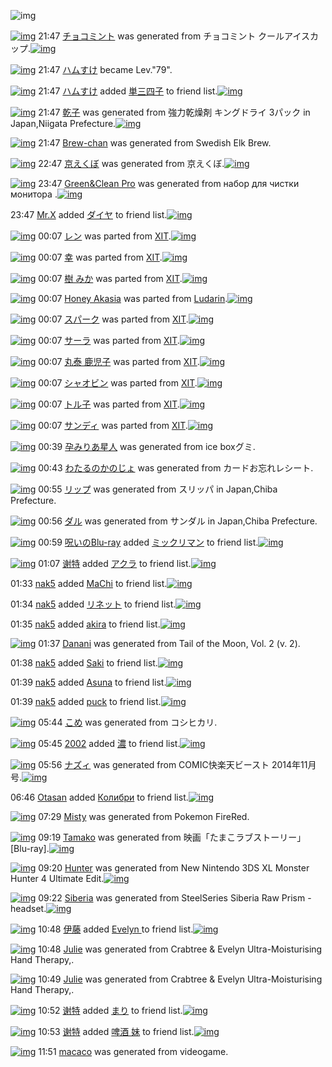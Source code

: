 ![img](http://gdrive-cdn.herokuapp.com/537b65a5bc09f0000721dda7/512px-barcode.png)

[![img](http://gdrive-cdn.herokuapp.com/55043adb42793a000947de6f/5GDy1YtxDB.png)](http://www.barcodekanojo.com/kanojo/3193449/%E3%83%81%E3%83%A7%E3%82%B3%E3%83%9F%E3%83%B3%E3%83%88) 21:47 [チョコミント](http://www.barcodekanojo.com/kanojo/3193449/%E3%83%81%E3%83%A7%E3%82%B3%E3%83%9F%E3%83%B3%E3%83%88) was generated from チョコミント クールアイスカップ.[![img](http://gdrive-cdn.herokuapp.com/55042b8742793a000947de28/y2FstbpiAG.jpg)](http://www.barcodekanojo.com/product_images/barcode/6019207/1426333999/50x50x,PE3,P83,P81,PE3,P83,PA7,PE3,P82,PB3,PE3,P83,P9F,PE3,P83,PB3,PE3,P83,P88,P20,PE3,P82,PAF,PE3,P83,PBC,PE3,P83,PAB,PE3,P82,PA2,PE3,P82,PA4,PE3,P82,PB9,PE3,P82,PAB,PE3,P83,P83,PE3,P83,P97.jpg,qw=88,ah=88.pagespeed.ic.y2FstbpiAG.jpg) 

[![img](http://www.deviantsart.com/3ueb4vl.jpeg)](http://www.barcodekanojo.com/user/31615/%E3%83%8F%E3%83%A0%E3%81%99%E3%81%91) 21:47 [ハムすけ](http://www.barcodekanojo.com/user/31615/%E3%83%8F%E3%83%A0%E3%81%99%E3%81%91) became Lev."79".

[![img](http://www.deviantsart.com/3ueb4vl.jpeg)](http://www.barcodekanojo.com/user/31615/%E3%83%8F%E3%83%A0%E3%81%99%E3%81%91) 21:47 [ハムすけ](http://www.barcodekanojo.com/user/31615/%E3%83%8F%E3%83%A0%E3%81%99%E3%81%91) added [単三四子](http://www.barcodekanojo.com/kanojo/2901801/%E5%8D%98%E4%B8%89%E5%9B%9B%E5%AD%90) to friend list.[![img](http://gdrive-cdn.herokuapp.com/550422f042793a000947de23/dwkWUj_OZV.png)](http://www.barcodekanojo.com/kanojo/2901801/%E5%8D%98%E4%B8%89%E5%9B%9B%E5%AD%90) 

[![img](http://gdrive-cdn.herokuapp.com/5504220842793a000947de21/8JW4O05acH.png)](http://www.barcodekanojo.com/kanojo/3193450/%E4%B9%BE%E5%AD%90) 21:47 [乾子](http://www.barcodekanojo.com/kanojo/3193450/%E4%B9%BE%E5%AD%90) was generated from 強力乾燥剤 キングドライ 3パック in Japan,Niigata Prefecture.[![img](http://gdrive-cdn.herokuapp.com/5504244a42793a000947de24/3DxzyexQji.jpg)](http://www.barcodekanojo.com/product_images/barcode/6019209/1426334101/50x50x,PE5,PBC,PB7,PE5,P8A,P9B,PE4,PB9,PBE,PE7,P87,PA5,PE5,P89,PA4,P20,PE3,P82,PAD,PE3,P83,PB3,PE3,P82,PB0,PE3,P83,P89,PE3,P83,PA9,PE3,P82,PA4,P203,PE3,P83,P91,PE3,P83,P83,PE3,P82,PAF.jpg,qw=88,ah=88.pagespeed.ic.3DxzyexQji.jpg) 

[![img](http://gdrive-cdn.herokuapp.com/5504281b42793a000947de27/Brew-chan.png)](http://www.barcodekanojo.com/kanojo/3193451/Brew-chan) 21:47 [Brew-chan](http://www.barcodekanojo.com/kanojo/3193451/Brew-chan) was generated from Swedish Elk Brew.

[![img](http://www.deviantsart.com/1deu944.png)](http://www.barcodekanojo.com/kanojo/3193452/%E4%BA%AC%E3%81%88%E3%81%8F%E3%81%BC) 22:47 [京えくぼ](http://www.barcodekanojo.com/kanojo/3193452/%E4%BA%AC%E3%81%88%E3%81%8F%E3%81%BC) was generated from 京えくぼ.[![img](http://gdrive-cdn.herokuapp.com/550434a142793a000947de3b/AVm85Ps8kS.jpg)](http://www.barcodekanojo.com/product_images/barcode/6019211/1426337649/50x50x,PE4,PBA,PAC,PE3,P81,P88,PE3,P81,P8F,PE3,P81,PBC.jpg,qw=88,ah=88.pagespeed.ic.AVm85Ps8kS.jpg) 

[![img](http://www.deviantsart.com/19bijvk.png)](http://www.barcodekanojo.com/kanojo/3193453/Green%26Clean%20Pro) 23:47 [Green&amp;Clean Pro](http://www.barcodekanojo.com/kanojo/3193453/Green%26Clean%20Pro) was generated from набор для чистки монитора .[![img](http://gdrive-cdn.herokuapp.com/5504448542793a000947de71/d7mZO97A15.jpg)](http://www.barcodekanojo.com/product_images/barcode/6019212/1426342299/50x50x,PD0,PBD,PD0,PB0,PD0,PB1,PD0,PBE,PD1,P80,P20,PD0,PB4,PD0,PBB,PD1,P8F,P20,PD1,P87,PD0,PB8,PD1,P81,PD1,P82,PD0,PBA,PD0,PB8,P20,PD0,PBC,PD0,PBE,PD0,PBD,PD0,PB8,PD1,P82,PD0,PBE,PD1,P80,PD0,PB0,P20.jpg,qw=88,ah=88.pagespeed.ic.d7mZO97A15.jpg) 

23:47 [Mr.X](http://www.barcodekanojo.com/user/415274/Mr.X) added [ダイヤ](http://www.barcodekanojo.com/kanojo/2649456/%E3%83%80%E3%82%A4%E3%83%A4) to friend list.[![img](http://www.deviantsart.com/2qbujis.png)](http://www.barcodekanojo.com/kanojo/2649456/%E3%83%80%E3%82%A4%E3%83%A4) 

[![img](http://gdrive-cdn.herokuapp.com/5504570642793a000947de84/0fnYj7Wbeg.png)](http://www.barcodekanojo.com/kanojo/2070093/%E3%83%AC%E3%83%B3) 00:07 [レン](http://www.barcodekanojo.com/kanojo/2070093/%E3%83%AC%E3%83%B3) was parted from [XIT](http://www.barcodekanojo.com/kanojo/2070093/%E3%83%AC%E3%83%B3).[![img](http://www.deviantsart.com/815jg6.jpeg)](http://www.barcodekanojo.com/user/209348/XIT) 

[![img](http://www.deviantsart.com/11bgqsr.png)](http://www.barcodekanojo.com/kanojo/3190858/%E5%B9%B8) 00:07 [幸](http://www.barcodekanojo.com/kanojo/3190858/%E5%B9%B8) was parted from [XIT](http://www.barcodekanojo.com/kanojo/3190858/%E5%B9%B8).[![img](http://www.deviantsart.com/815jg6.jpeg)](http://www.barcodekanojo.com/user/209348/XIT) 

[![img](http://gdrive-cdn.herokuapp.com/550455d542793a000947de81/4Fq-SYQd8x.png)](http://www.barcodekanojo.com/kanojo/1729760/%E6%A8%B9%20%E3%81%BF%E3%81%8B) 00:07 [樹 みか](http://www.barcodekanojo.com/kanojo/1729760/%E6%A8%B9%20%E3%81%BF%E3%81%8B) was parted from [XIT](http://www.barcodekanojo.com/kanojo/1729760/%E6%A8%B9%20%E3%81%BF%E3%81%8B).[![img](http://www.deviantsart.com/815jg6.jpeg)](http://www.barcodekanojo.com/user/209348/XIT) 

[![img](http://gdrive-cdn.herokuapp.com/550455dc42793a000947de82/Honey.png)](http://www.barcodekanojo.com/kanojo/3192744/Honey%20Akasia) 00:07 [Honey Akasia](http://www.barcodekanojo.com/kanojo/3192744/Honey%20Akasia) was parted from [Ludarin](http://www.barcodekanojo.com/kanojo/3192744/Honey%20Akasia).[![img](http://gdrive-cdn.herokuapp.com/5504558042793a000947de80/Ludarin.jpg)](http://www.barcodekanojo.com/user/5235/Ludarin) 

[![img](http://gdrive-cdn.herokuapp.com/550454f242793a000947de7f/0GNaeoo1sh.png)](http://www.barcodekanojo.com/kanojo/2076254/%E3%82%B9%E3%83%91%E3%83%BC%E3%82%AF) 00:07 [スパーク](http://www.barcodekanojo.com/kanojo/2076254/%E3%82%B9%E3%83%91%E3%83%BC%E3%82%AF) was parted from [XIT](http://www.barcodekanojo.com/kanojo/2076254/%E3%82%B9%E3%83%91%E3%83%BC%E3%82%AF).[![img](http://www.deviantsart.com/815jg6.jpeg)](http://www.barcodekanojo.com/user/209348/XIT) 

[![img](http://gdrive-cdn.herokuapp.com/5504517342793a000947de7b/HE6EUPs9Ua.png)](http://www.barcodekanojo.com/kanojo/466701/%E3%82%B5%E3%83%BC%E3%83%A9) 00:07 [サーラ](http://www.barcodekanojo.com/kanojo/466701/%E3%82%B5%E3%83%BC%E3%83%A9) was parted from [XIT](http://www.barcodekanojo.com/kanojo/466701/%E3%82%B5%E3%83%BC%E3%83%A9).[![img](http://www.deviantsart.com/815jg6.jpeg)](http://www.barcodekanojo.com/user/209348/XIT) 

[![img](http://gdrive-cdn.herokuapp.com/5504510e42793a000947de7a/T-B-EqctvB.png)](http://www.barcodekanojo.com/kanojo/856063/%E4%B8%B8%E6%B3%B0%20%E9%B9%BF%E5%85%90%E5%AD%90) 00:07 [丸泰 鹿児子](http://www.barcodekanojo.com/kanojo/856063/%E4%B8%B8%E6%B3%B0%20%E9%B9%BF%E5%85%90%E5%AD%90) was parted from [XIT](http://www.barcodekanojo.com/kanojo/856063/%E4%B8%B8%E6%B3%B0%20%E9%B9%BF%E5%85%90%E5%AD%90).[![img](http://www.deviantsart.com/815jg6.jpeg)](http://www.barcodekanojo.com/user/209348/XIT) 

[![img](http://gdrive-cdn.herokuapp.com/5504576542793a000947de85/aMD4VnbRdl.png)](http://www.barcodekanojo.com/kanojo/1994905/%E3%82%B7%E3%83%A3%E3%82%AA%E3%83%93%E3%83%B3) 00:07 [シャオビン](http://www.barcodekanojo.com/kanojo/1994905/%E3%82%B7%E3%83%A3%E3%82%AA%E3%83%93%E3%83%B3) was parted from [XIT](http://www.barcodekanojo.com/kanojo/1994905/%E3%82%B7%E3%83%A3%E3%82%AA%E3%83%93%E3%83%B3).[![img](http://www.deviantsart.com/815jg6.jpeg)](http://www.barcodekanojo.com/user/209348/XIT) 

[![img](http://gdrive-cdn.herokuapp.com/550452f342793a000947de7e/cfo4WcemES.png)](http://www.barcodekanojo.com/kanojo/314036/%E3%83%88%E3%83%AB%E5%AD%90) 00:07 [トル子](http://www.barcodekanojo.com/kanojo/314036/%E3%83%88%E3%83%AB%E5%AD%90) was parted from [XIT](http://www.barcodekanojo.com/kanojo/314036/%E3%83%88%E3%83%AB%E5%AD%90).[![img](http://gdrive-cdn.herokuapp.com/5504529642793a000947de7d/XIT.jpg)](http://www.barcodekanojo.com/user/209348/XIT) 

[![img](http://gdrive-cdn.herokuapp.com/5504524242793a000947de7c/dof47HlOrN.png)](http://www.barcodekanojo.com/kanojo/2342938/%E3%82%B5%E3%83%B3%E3%83%87%E3%82%A3) 00:07 [サンディ](http://www.barcodekanojo.com/kanojo/2342938/%E3%82%B5%E3%83%B3%E3%83%87%E3%82%A3) was parted from [XIT](http://www.barcodekanojo.com/kanojo/2342938/%E3%82%B5%E3%83%B3%E3%83%87%E3%82%A3).[![img](http://gdrive-cdn.herokuapp.com/5504529642793a000947de7d/XIT.jpg)](http://www.barcodekanojo.com/user/209348/XIT) 

[![img](http://gdrive-cdn.herokuapp.com/550458c842793a000947de87/R4lDJVIr45.png)](http://www.barcodekanojo.com/kanojo/3193454/%E5%AD%95%E3%81%BF%E3%82%8A%E3%81%82%E6%98%9F%E4%BA%BA) 00:39 [孕みりあ星人](http://www.barcodekanojo.com/kanojo/3193454/%E5%AD%95%E3%81%BF%E3%82%8A%E3%81%82%E6%98%9F%E4%BA%BA) was generated from ice boxグミ.

[![img](http://gdrive-cdn.herokuapp.com/5504587442793a000947de86/pN4za7n3gP.png)](http://www.barcodekanojo.com/kanojo/3193455/%E3%82%8F%E3%81%9F%E3%82%8B%E3%81%AE%E3%81%8B%E3%81%AE%E3%81%98%E3%82%87) 00:43 [わたるのかのじょ](http://www.barcodekanojo.com/kanojo/3193455/%E3%82%8F%E3%81%9F%E3%82%8B%E3%81%AE%E3%81%8B%E3%81%AE%E3%81%98%E3%82%87) was generated from カードお忘れレシート.

[![img](http://gdrive-cdn.herokuapp.com/5504622242793a000947de8c/6SPI8EbibV.png)](http://www.barcodekanojo.com/kanojo/3193456/%E3%83%AA%E3%83%83%E3%83%97) 00:55 [リップ](http://www.barcodekanojo.com/kanojo/3193456/%E3%83%AA%E3%83%83%E3%83%97) was generated from スリッパ in Japan,Chiba Prefecture.

[![img](http://www.deviantsart.com/3a05ifn.png)](http://www.barcodekanojo.com/kanojo/3193457/%E3%83%80%E3%83%AB) 00:56 [ダル](http://www.barcodekanojo.com/kanojo/3193457/%E3%83%80%E3%83%AB) was generated from サンダル in Japan,Chiba Prefecture.

[![img](http://www.deviantsart.com/p8avmd.jpeg)](http://www.barcodekanojo.com/user/243256/%E5%91%AA%E3%81%84%E3%81%AEBlu-ray) 00:59 [呪いのBlu-ray](http://www.barcodekanojo.com/user/243256/%E5%91%AA%E3%81%84%E3%81%AEBlu-ray) added [ミックリマン](http://www.barcodekanojo.com/kanojo/3193428/%E3%83%9F%E3%83%83%E3%82%AF%E3%83%AA%E3%83%9E%E3%83%B3) to friend list.[![img](http://gdrive-cdn.herokuapp.com/550469f542793a000947de94/HFRuI5OhKN.png)](http://www.barcodekanojo.com/kanojo/3193428/%E3%83%9F%E3%83%83%E3%82%AF%E3%83%AA%E3%83%9E%E3%83%B3) 

[![img](http://gdrive-cdn.herokuapp.com/5504604f42793a000947de8a/5xrF7eoBpC.jpg)](http://www.barcodekanojo.com/user/500205/%E8%B0%A2%E7%89%B9) 01:07 [谢特](http://www.barcodekanojo.com/user/500205/%E8%B0%A2%E7%89%B9) added [アクラ](http://www.barcodekanojo.com/kanojo/2456784/%E3%82%A2%E3%82%AF%E3%83%A9) to friend list.[![img](http://gdrive-cdn.herokuapp.com/55045e6442793a000947de89/XtQaZUlona.png)](http://www.barcodekanojo.com/kanojo/2456784/%E3%82%A2%E3%82%AF%E3%83%A9) 

01:33 [nak5](http://www.barcodekanojo.com/user/500557/nak5) added [MaChi](http://www.barcodekanojo.com/kanojo/2637265/MaChi) to friend list.[![img](http://gdrive-cdn.herokuapp.com/5504689042793a000947de91/MaChi.png)](http://www.barcodekanojo.com/kanojo/2637265/MaChi) 

01:34 [nak5](http://www.barcodekanojo.com/user/500557/nak5) added [リネット](http://www.barcodekanojo.com/kanojo/2893121/%E3%83%AA%E3%83%8D%E3%83%83%E3%83%88) to friend list.[![img](http://gdrive-cdn.herokuapp.com/550469de42793a000947de93/cEZGqzWvIP.png)](http://www.barcodekanojo.com/kanojo/2893121/%E3%83%AA%E3%83%8D%E3%83%83%E3%83%88) 

01:35 [nak5](http://www.barcodekanojo.com/user/500557/nak5) added [akira](http://www.barcodekanojo.com/kanojo/2764576/akira) to friend list.[![img](http://www.deviantsart.com/2gbana1.png)](http://www.barcodekanojo.com/kanojo/2764576/akira) 

[![img](http://gdrive-cdn.herokuapp.com/550467c442793a000947de8f/Danani.png)](http://www.barcodekanojo.com/kanojo/3193458/Danani) 01:37 [Danani](http://www.barcodekanojo.com/kanojo/3193458/Danani) was generated from Tail of the Moon, Vol. 2 (v. 2).

01:38 [nak5](http://www.barcodekanojo.com/user/500557/nak5) added [Saki](http://www.barcodekanojo.com/kanojo/2648338/Saki) to friend list.[![img](http://www.deviantsart.com/1h9fup4.png)](http://www.barcodekanojo.com/kanojo/2648338/Saki) 

01:39 [nak5](http://www.barcodekanojo.com/user/500557/nak5) added [Asuna](http://www.barcodekanojo.com/kanojo/2636941/Asuna) to friend list.[![img](http://gdrive-cdn.herokuapp.com/550468ad42793a000947de92/Asuna.png)](http://www.barcodekanojo.com/kanojo/2636941/Asuna) 

01:39 [nak5](http://www.barcodekanojo.com/user/500557/nak5) added [puck](http://www.barcodekanojo.com/kanojo/2906224/puck) to friend list.[![img](http://gdrive-cdn.herokuapp.com/550466b942793a000947de8d/puck.png)](http://www.barcodekanojo.com/kanojo/2906224/puck) 

[![img](http://www.deviantsart.com/13ihja7.png)](http://www.barcodekanojo.com/kanojo/3193459/%E3%81%93%E3%82%81) 05:44 [こめ](http://www.barcodekanojo.com/kanojo/3193459/%E3%81%93%E3%82%81) was generated from コシヒカリ.

[![img](http://www.deviantsart.com/2vejjuu.jpeg)](http://www.barcodekanojo.com/user/307177/2002) 05:45 [2002](http://www.barcodekanojo.com/user/307177/2002) added [濃](http://www.barcodekanojo.com/kanojo/2928893/%E6%BF%83) to friend list.[![img](http://www.deviantsart.com/2ps2f6v.png)](http://www.barcodekanojo.com/kanojo/2928893/%E6%BF%83) 

[![img](http://www.deviantsart.com/24rgstv.png)](http://www.barcodekanojo.com/kanojo/3193460/%E3%83%8A%E3%82%BA%E3%82%A3) 05:56 [ナズィ](http://www.barcodekanojo.com/kanojo/3193460/%E3%83%8A%E3%82%BA%E3%82%A3) was generated from COMIC快楽天ビースト 2014年11月号.[![img](http://www.deviantsart.com/13plejj.jpeg)](http://www.barcodekanojo.com/product_images/barcode/6019228/1426366513/50x50xCOMIC,PE5,PBF,PAB,PE6,PA5,PBD,PE5,PA4,PA9,PE3,P83,P93,PE3,P83,PBC,PE3,P82,PB9,PE3,P83,P88,P202014,PE5,PB9,PB411,PE6,P9C,P88,PE5,P8F,PB7.jpg,qw=88,ah=88.pagespeed.ic.4BqBhC4Ty6.jpg) 

06:46 [Otasan](http://www.barcodekanojo.com/user/500559/Otasan) added [Колибри](http://www.barcodekanojo.com/kanojo/2868818/%D0%9A%D0%BE%D0%BB%D0%B8%D0%B1%D1%80%D0%B8) to friend list.[![img](http://www.deviantsart.com/3o4rr95.png)](http://www.barcodekanojo.com/kanojo/2868818/%D0%9A%D0%BE%D0%BB%D0%B8%D0%B1%D1%80%D0%B8) 

[![img](http://www.deviantsart.com/3mqu5vl.png)](http://www.barcodekanojo.com/kanojo/3193461/Misty) 07:29 [Misty](http://www.barcodekanojo.com/kanojo/3193461/Misty) was generated from Pokemon FireRed.

[![img](http://www.deviantsart.com/1njdu6o.png)](http://www.barcodekanojo.com/kanojo/3193462/Tamako) 09:19 [Tamako](http://www.barcodekanojo.com/kanojo/3193462/Tamako) was generated from 映画「たまこラブストーリー」 [Blu-ray].[![img](http://www.deviantsart.com/1kfidha.jpeg)](http://www.barcodekanojo.com/product_images/barcode/6019231/1426378699/%E6%98%A0%E7%94%BB%E3%80%8C%E3%81%9F%E3%81%BE%E3%81%93%E3%83%A9%E3%83%96%E3%82%B9%E3%83%88%E3%83%BC%E3%83%AA%E3%83%BC%E3%80%8D%20%5BBlu-ray%5D.jpg) 

[![img](http://www.deviantsart.com/1lcik0c.png)](http://www.barcodekanojo.com/kanojo/3193463/Hunter) 09:20 [Hunter](http://www.barcodekanojo.com/kanojo/3193463/Hunter) was generated from New Nintendo 3DS XL Monster Hunter 4 Ultimate Edit.[![img](http://www.deviantsart.com/2n0b8lt.jpeg)](http://www.barcodekanojo.com/product_images/barcode/6019232/1426378821/New%20Nintendo%203DS%20XL%20Monster%20Hunter%204%20Ultimate%20Edit.jpg) 

[![img](http://www.deviantsart.com/39rmjof.png)](http://www.barcodekanojo.com/kanojo/3193464/Siberia) 09:22 [Siberia](http://www.barcodekanojo.com/kanojo/3193464/Siberia) was generated from SteelSeries Siberia Raw Prism - headset.[![img](http://www.deviantsart.com/3q2213.jpeg)](http://www.barcodekanojo.com/product_images/barcode/6019233/1426378905/SteelSeries%20Siberia%20Raw%20Prism%20-%20headset.jpg) 

[![img](http://www.deviantsart.com/1p85btb.jpeg)](http://www.barcodekanojo.com/user/233130/%E4%BC%8A%E8%97%A4) 10:48 [伊藤](http://www.barcodekanojo.com/user/233130/%E4%BC%8A%E8%97%A4) added [Evelyn ](http://www.barcodekanojo.com/kanojo/3101608/Evelyn%20) to friend list.[![img](http://www.deviantsart.com/22rfi5u.png)](http://www.barcodekanojo.com/kanojo/3101608/Evelyn%20) 

[![img](http://www.deviantsart.com/1i35fq2.png)](http://www.barcodekanojo.com/kanojo/3193465/Julie) 10:48 [Julie](http://www.barcodekanojo.com/kanojo/3193465/Julie) was generated from Crabtree &amp; Evelyn Ultra-Moisturising Hand Therapy,.

[![img](http://www.deviantsart.com/180t517.png)](http://www.barcodekanojo.com/kanojo/3193466/Julie) 10:49 [Julie](http://www.barcodekanojo.com/kanojo/3193466/Julie) was generated from Crabtree &amp; Evelyn Ultra-Moisturising Hand Therapy,.

[![img](http://www.deviantsart.com/1llm2un.jpeg)](http://www.barcodekanojo.com/user/500205/%E8%B0%A2%E7%89%B9) 10:52 [谢特](http://www.barcodekanojo.com/user/500205/%E8%B0%A2%E7%89%B9) added [まり](http://www.barcodekanojo.com/kanojo/755045/%E3%81%BE%E3%82%8A) to friend list.[![img](http://www.deviantsart.com/1q33qap.png)](http://www.barcodekanojo.com/kanojo/755045/%E3%81%BE%E3%82%8A) 

[![img](http://www.deviantsart.com/1llm2un.jpeg)](http://www.barcodekanojo.com/user/500205/%E8%B0%A2%E7%89%B9) 10:53 [谢特](http://www.barcodekanojo.com/user/500205/%E8%B0%A2%E7%89%B9) added [啤酒 妹](http://www.barcodekanojo.com/kanojo/2613513/%E5%95%A4%E9%85%92%20%E5%A6%B9) to friend list.[![img](http://www.deviantsart.com/1o6b38s.png)](http://www.barcodekanojo.com/kanojo/2613513/%E5%95%A4%E9%85%92%20%E5%A6%B9) 

[![img](http://www.deviantsart.com/3gmo9tp.png)](http://www.barcodekanojo.com/kanojo/3193467/macaco) 11:51 [macaco](http://www.barcodekanojo.com/kanojo/3193467/macaco) was generated from videogame.

